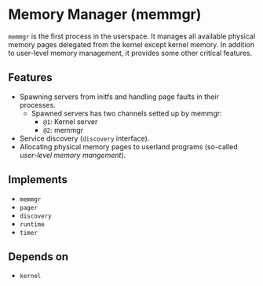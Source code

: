 # Memory Manager (memmgr)
`memmgr` is the first process in the userspace. It manages all available physical
memory pages delegated from the kernel except kernel memory. In addition to
user-level memory management, it provides some other critical features.

## Features
- Spawning servers from initfs and handling page faults in their processes.
  - Spawned servers has two channels setted up by memmgr:
    - `@1`: Kernel server
    - `@2`: memmgr
- Service discovery (`discovery` interface).
- Allocating physical memory pages to userland programs
  (so-called *user-level memory mangement*).

## Implements
- `memmgr`
- `pager`
- `discovery`
- `runtime`
- `timer`

## Depends on
- `kernel`
